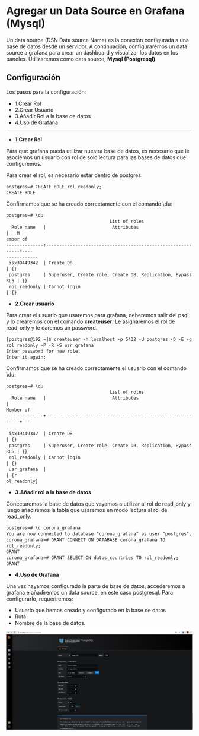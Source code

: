 # Agregar un Data Source en Grafana (Mysql)

Un data source (DSN Data source Name) es la conexión configurada a una base de datos desde un servidor. A continuación,
configuraremos un data source a grafana para crear un dashboard y visualizar los datos en los paneles. Utilizaremos como
data source, **Mysql (Postgresql)**.

## Configuración

Los pasos para la configuración:

  * 1.Crear Rol
  * 2.Crear Usuario
  * 3.Añadir Rol a la base de datos
  * 4.Uso de Grafana

---------------------------------------------------------------------------------------------------------------------------

* **1.Crear Rol**

Para que grafana pueda utilizar nuestra base de datos, es necesario que le asociemos un usuario con rol de solo lectura para las bases de datos que configuremos.

Para crear el rol, es necesario estar dentro de postgres:

```
postgres=# CREATE ROLE rol_readonly;
CREATE ROLE
```
Confirmamos que se ha creado correctamente con el comando \du:

```
postgres=# \du
                                       List of roles
  Role name   |                         Attributes                         |   M
ember of    
--------------+------------------------------------------------------------+----
------------
 isx39449342  | Create DB                                                  | {}
 postgres     | Superuser, Create role, Create DB, Replication, Bypass RLS | {}
 rol_readonly | Cannot login                                               | {}
```

* **2.Crear usuario**

Para crear el usuario que usaremos para grafana, deberemos salir del psql y lo crearemos con el comando **createuser**. Le asignaremos el rol de read_only y le daremos un password.

```
[postgres@192 ~]$ createuser -h localhost -p 5432 -U postgres -D -E -g rol_readonly -P -R -S usr_grafana
Enter password for new role: 
Enter it again:
```

Confirmamos que se ha creado correctamente el usuario con el comando \du:

```
postgres=# \du
                                       List of roles
  Role name   |                         Attributes                         |   
Member of    
--------------+------------------------------------------------------------+---
-------------
 isx39449342  | Create DB                                                  | {}
 postgres     | Superuser, Create role, Create DB, Replication, Bypass RLS | {}
 rol_readonly | Cannot login                                               | {}
 usr_grafana  |                                                            | {r
ol_readonly}
```
* **3.Añadir rol a la base de datos**

Conectaremos la base de datos que vayamos a utilizar al rol de read_only y luego añadiremos la tabla que usaremos en modo lectura al rol de read_only.

```
postgres=# \c corona_grafana 
You are now connected to database "corona_grafana" as user "postgres".
corona_grafana=# GRANT CONNECT ON DATABASE corona_grafana TO rol_readonly;
GRANT
corona_grafana=# GRANT SELECT ON datos_countries TO rol_readonly;
GRANT
```

* **4.Uso de Grafana**

Una vez hayamos configurado la parte de base de datos, accederemos a grafana e añadiremos un data source, en este caso postgresql. Para configurarlo, requeriremos:

* Usuario que hemos creado y configurado en la base de datos
* Ruta
* Nombre de la base de datos.

![configdatasource](https://github.com/SergiMC/ProyectoSergiMC/blob/master/Fotos/configdatasource.png)
